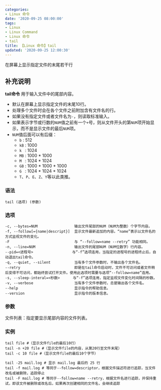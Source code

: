 ```yaml
---
categories:
- Linux 命令
date: '2020-09-25 08:00:00'
tags:
- Linux
- Linux Command
- Linux 命令
- tail
title: 【Linux 命令】tail
updated: '2020-09-25 12:00:30'
---
```


在屏幕上显示指定文件的末尾若干行

## 补充说明

**tail命令** 用于输入文件中的尾部内容。
- 默认在屏幕上显示指定文件的末尾10行。
- 处理多个文件时会在各个文件之前附加含有文件名的行。
- 如果没有指定文件或者文件名为`-`，则读取标准输入。
- 如果表示字节或行数的`NUM`值之前有一个`+`号，则从文件开头的第`NUM`项开始显示，而不是显示文件的最后`NUM`项。
- `NUM`值后面可以有后缀：
  - `b`  : 512
  - `kB` : 1000
  - `k ` : 1024
  - `MB` : 1000 * 1000
  - `M ` : 1024 * 1024
  - `GB` : 1000 * 1000 * 1000
  - `G ` : 1024 * 1024 * 1024
  - `T`、`P`、`E`、`Z`、`Y`等以此类推。

### 语法

```shell
tail (选项) (参数)
```

### 选项

```shell
-c, --bytes=NUM                 输出文件尾部的NUM（NUM为整数）个字节内容。
-f, --follow[={name|descript}]  显示文件最新追加的内容。“name”表示以文件名的方式监视文件的变化。
-F                              与 “--follow=name --retry” 功能相同。
-n, --line=NUM                  输出文件的尾部NUM（NUM位数字）行内容。
--pid=<进程号>                  与“-f”选项连用，当指定的进程号的进程终止后，自动退出tail命令。
-q, --quiet, --silent           当有多个文件参数时，不输出各个文件名。
--retry                         即是在tail命令启动时，文件不可访问或者文件稍后变得不可访问，都始终尝试打开文件。使用此选项时需要与选项“--follow=name”连用。
-s, --sleep-interal=<秒数>      与“-f”选项连用，指定监视文件变化时间隔的秒数。
-v, --verbose                   当有多个文件参数时，总是输出各个文件名。
--help                          显示指令的帮助信息。
--version                       显示指令的版本信息。
```

### 参数

文件列表：指定要显示尾部内容的文件列表。

### 实例

```shell
tail file #（显示文件file的最后10行）
tail -n +20 file #（显示文件file的内容，从第20行至文件末尾）
tail -c 10 file #（显示文件file的最后10个字节）

tail -25 mail.log # 显示 mail.log 最后的 25 行
tail -f mail.log # 等同于--follow=descriptor，根据文件描述符进行追踪，当文件改名或被删除，追踪停止
tail -F mail.log # 等同于--follow=name --retry，根据文件名进行追踪，并保持重试，即该文件被删除或改名后，如果再次创建相同的文件名，会继续追踪
```




